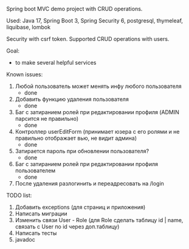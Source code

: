 Spring boot MVC demo project with CRUD operations.

Used:
Java 17,
Spring Boot 3,
Spring Security 6,
postgresql, thymeleaf, liquibase, lombok

Security with csrf token.
Supported CRUD operations with users. 

Goal:
- to make several helpful services

Known issues:
1) Любой пользователь может менять инфу любого пользователя
    - done
2) Добавить функцию удаления пользователя
    - done
3) Баг с затиранием ролей при редактировании профиля (ADMIN парсится не правильно)
    - done
4) Контроллер userEditForm (принимает юзера с его ролями и не правильно отображает вью, не видит админа)
    - done
5) Затирается пароль при обновлении пользователя?
    - done
6) Баг с затиранием ролей при редактировании профиля пользователем
    - done
7) После удаления разлогинить и переадресовать на /login

TODO list:
1) Добавить exceptions (для страниц и приложения)
2) Написать миграции
3) Изменить связи User - Role (для Role сделать таблицу id | name, связать c User по id через доп.таблицу)
4) Написать тесты
5) javadoc